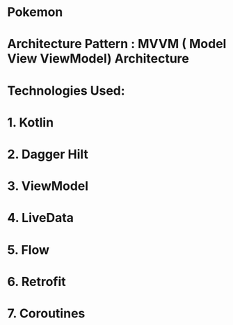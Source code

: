 # Pokemon

# Architecture Pattern : MVVM ( Model View ViewModel) Architecture
# Technologies Used: 
# 1. Kotlin
# 2. Dagger Hilt
# 3. ViewModel
# 4. LiveData
# 5. Flow
# 6. Retrofit
# 7. Coroutines


